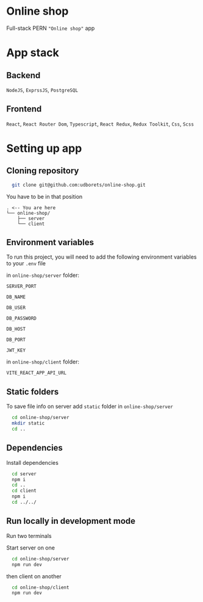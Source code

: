 
# Online shop

Full-stack PERN `"Online shop"` app
# App stack

## Backend

`NodeJS`, `ExprssJS`, `PostgreSQL`

## Frontend

`React`, `React Router Dom`, `Typescript`, `React Redux`, `Redux Toolkit`, `Css`, `Scss`
# Setting up app
## Cloning repository

```bash
  git clone git@github.com:udborets/online-shop.git
```

You have to be in that position

```
. <-- You are here 
└── online-shop/
    ├── server
    └── client
```
## Environment variables

To run this project, you will need to add the following environment variables to your `.env` file

in `online-shop/server` folder:

`SERVER_PORT`

`DB_NAME`

`DB_USER`

`DB_PASSWORD`

`DB_HOST`

`DB_PORT`

`JWT_KEY`

in `online-shop/client` folder:

`VITE_REACT_APP_API_URL`
## Static folders

To save file info on server add `static` folder in `online-shop/server`

```bash
  cd online-shop/server
  mkdir static
  cd ..
```
## Dependencies

Install dependencies

```bash
  cd server
  npm i
  cd ..
  cd client
  npm i
  cd ../../
```
## Run locally in development mode

Run two terminals

Start server on one

```bash
  cd online-shop/server
  npm run dev
```

then client on another

```bash
  cd online-shop/client
  npm run dev
```
